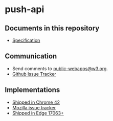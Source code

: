 push-api
========

Documents in this repository
----------------------------

* [Specification](https://w3c.github.io/push-api/)

Communication
-------------

* Send comments to [public-webapps@w3.org](http://lists.w3.org/Archives/Public/public-webapps/).
* [Github Issue Tracker](https://github.com/w3c/push-api/issues)

Implementations
---------------

* [Shipped in Chrome 42](https://groups.google.com/a/chromium.org/forum/#!msg/blink-dev/UdGlL9PtBLo/HOZZ4sjV-QkJ)
* [Mozilla issue tracker](https://bugzilla.mozilla.org/buglist.cgi?quicksearch=push+api+component%3A%22Push+Notifications%22)
* [Shipped in Edge 17063+](https://developer.microsoft.com/en-us/microsoft-edge/platform/status/pushapi/)
